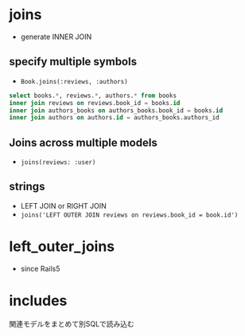 # joins
- generate INNER JOIN
## specify multiple symbols
- `Book.joins(:reviews, :authors)`
```sql
select books.*, reviews.*, authors.* from books
inner join reviews on reviews.book_id = books.id
inner join authors_books on authors_books.book_id = books.id
inner join authors on authors.id = authors_books.authors_id
```

## Joins across multiple models
- `joins(reviews: :user)`

## strings
- LEFT JOIN or RIGHT JOIN
- `joins('LEFT OUTER JOIN reviews on reviews.book_id = book.id')`

# left_outer_joins
- since Rails5

# includes
関連モデルをまとめて別SQLで読み込む
